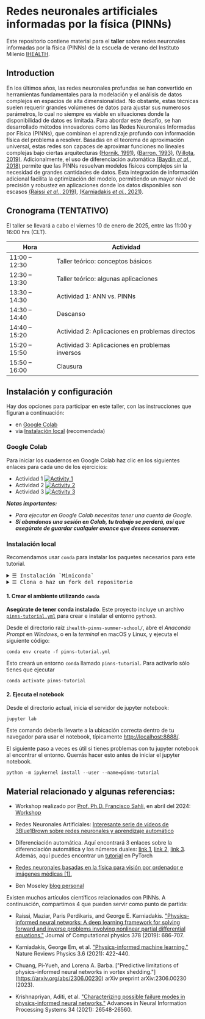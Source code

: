 # Redes neuronales artificiales informadas por la física​ (PINNs)

Este repositorio contiene material para el **taller** sobre redes neuronales informadas por la física (PINNs) de la escuela de verano del Instituto Milenio [IHEALTH](https://i-health.cl/).  

## Introduction

En los últimos años, las redes neuronales profundas se han convertido en herramientas fundamentales para la modelación y el análisis de datos complejos en espacios de alta dimensionalidad. No obstante, estas técnicas suelen requerir grandes volúmenes de datos para ajustar sus numerosos parámetros, lo cual no siempre es viable en situaciones donde la disponibilidad de datos es limitada. Para abordar este desafío, se han desarrollado métodos innovadores como las Redes Neuronales Informadas por Física (PINNs), que combinan el aprendizaje profundo con información física del problema a resolver. Basadas en el teorema de aproximación universal, estas redes son capaces de aproximar funciones no lineales complejas bajo ciertas arquitecturas [(Hornik, 1991)](https://www.sciencedirect.com/science/article/pii/089360809190009T?via%3Dihub), [(Barron, 1993)](https://ieeexplore.ieee.org/document/256500), [(Villota, 2019)](https://investigacion.unirioja.es/documentos/5fbf7e47299952682503c2fa/). Adicionalmente, el uso de diferenciación automática [(Baydin *et al.*, 2018)](https://arxiv.org/abs/1502.05767) permite que las PINNs resuelvan modelos físicos complejos sin la necesidad de grandes cantidades de datos. Esta integración de información adicional facilita la optimización del modelo, permitiendo un mayor nivel de precisión y robustez en aplicaciones donde los datos disponibles son escasos [(Raissi *et al.*, 2019)](https://www.sciencedirect.com/science/article/pii/S0021999118307125), [(Karniadakis *et al.*, 2021)](https://www.nature.com/articles/s42254-021-00314-5).

## Cronograma (TENTATIVO)
El taller se llevará a cabo el viernes 10 de enero de 2025, entre las 11:00 y 16:00 hrs (CLT).


| Hora          | Actividad | 
| ------------- | --------- | 
| 11:00 – 12:30 | Taller teórico: conceptos básicos | 
| 12:30 – 13:30 | Taller teórico: algunas aplicaciones | 
| 13:30 – 14:30 | Actividad 1: ANN vs. PINNs | 
| 14:30 – 14:40 | Descanso | 
| 14:40 – 15:20 | Actividad 2: Aplicaciones en problemas directos |
| 15:20 – 15:50 | Actividad 3: Aplicaciones en problemas inversos |
| 15:50 – 16:00 | Clausura |


## Instalación y configuración
Hay dos opciones para participar en este taller, con las instrucciones que figuran a continuación:

 - en [Google Colab](#google-colab)
 - via [Instalación local](#Instalación-local) (recomendada)

### Google Colab
Para iniciar los cuadernos en Google Colab haz clic en los siguientes enlaces para cada uno de los ejercicios:

* Actividad 1 [![Activity 1](https://colab.research.google.com/assets/colab-badge.svg)](https://colab.research.google.com/github/dortiz5/ihealth-pinns-summer-school/blob/main/notebooks/activity-1.ipynb?authuser=2) 
* Actividad 2 [![Activity 2](https://colab.research.google.com/assets/colab-badge.svg)](https://colab.research.google.com/github/dortiz5/ihealth-pinns-summer-school/blob/main/notebooks/activity-2.ipynb?authuser=2) 
* Actividad 3 [![Activity 3](https://colab.research.google.com/assets/colab-badge.svg)](https://colab.research.google.com/github/dortiz5/ihealth-pinns-summer-school/blob/main/notebooks/activity-3.ipynb?authuser=2) 

_**Notas importantes:**_
* _Para ejecutar en Google Colab necesitas tener una cuenta de Google._
* _**Si abandonas una sesión en Colab, tu trabajo se perderá, así que asegúrate de guardar cualquier avance que desees conservar.**_


### Instalación local
Recomendamos usar ``conda`` para instalar los paquetes necesarios para
este tutorial.

<details>
<summary> <samp>&#9776;  Instalación `Miniconda`</samp></summary>
Instalar conda es fácil y funciona en *Windows, macOS y Linux*. Solo tienes que seguir las [instrucciones](https://docs.anaconda.com/free/miniconda/miniconda-install/) en el sitio web. **¡Asegúrate de probar tu instalación!**
</details>


<details>
<summary> <samp>&#9776;  Clona o haz un fork del repositorio</samp></summary>
Dirígete al directorio donde deseas instalar este repositorio en tu sistema y clónalo vía https ejecutando:
 
```
git clone https://github.com/dortiz5/ihealth-pinns-summer-school.git
```

Esto creará un directorio `ihealth-pinns-summer-school/` con el contenido de este repositorio.  

Ten en cuenta que si tienes una cuenta de GitHub y deseas guardar tu trabajo, te recomendamos [hacer un fork del repositorio](https://github.com/dortiz5/ihealth-pinns-summer-school/fork) y clonar tu fork. Esto te permitirá enviar tus cambios y progresos de vuelta a tu fork para futuras referencias.
</details>


#### 1. Crear el ambiente utilizando `conda`
**Asegúrate de tener conda instalado**. Este proyecto incluye un archivo [`pinns-tutorial.yml`](pinns-tutorial.yml) para crear e instalar el entorno `python3`.

Desde el directorio raíz `ihealth-pinns-summer-school/`, abre el *Anaconda Prompt* en _Windows_, o en la *terminal* en macOS y Linux, y ejecuta el siguiente código:

```console
conda env create -f pinns-tutorial.yml
```

Esto creará un entorno `conda` llamado `pinns-tutorial`. Para activarlo sólo tienes que ejecutar

```console
conda activate pinns-tutorial
```

#### 2. Ejecuta el notebook

Desde el directorio actual, inicia el servidor de jupyter notebook:
```
jupyter lab
```

Este comando debería llevarte a la ubicación correcta dentro de tu navegador para usar el notebook, típicamente [http://localhost:8888/](http://localhost:8888/).

El siguiente paso a veces es útil si tienes problemas con tu jupyter notebook al encontrar el entorno. Querrás hacer esto antes de iniciar el jupyter notebook.

```
python -m ipykernel install --user --name=pinns-tutorial
```


## Material relacionado y algunas referencias:

- Workshop realizado por [Prof. Ph.D. Francisco Sahli](https://fsahli.github.io/), en abril del 2024: [Workshop](https://fsahli.github.io/PINN-notes/)

- Redes Neuronales Artificiales: [Interesante serie de vídeos de 3Blue1Brown sobre redes neuronales y aprendizaje automático](https://www.3blue1brown.com/topics/neural-networks)

- Diferenciación automática. Aquí encontrará 3 enlaces sobre la diferenciación automática y los números duales: [link 1](https://thenumb.at/Autodiff/), [link 2](https://blog.demofox.org/2014/12/30/dual-numbers-automatic-differentiation/), [link 3](https://en.wikipedia.org/wiki/Dual_number). Además, aquí puedes encontrar un  [tutorial](https://pytorch.org/tutorials/beginner/blitz/autograd_tutorial.html#a-gentle-introduction-to-torch-autograd) en PyTorch

- [Redes neuronales basadas en la física para visión por ordenador e imágenes médicas [1].](https://collab.dvb.bayern/display/TUMdlma/Physics+Informed+Neural+Network+for+Computer+Vision+and+Medical+Imaging)

- Ben Moseley [blog personal](https://benmoseley.blog/)


Existen muchos artículos científicos relacionados con PINNs. A continuación,
compartimos 4 que pueden servir como punto de partida:

- Raissi, Maziar, Paris Perdikaris, and George E. Karniadakis.
  ["Physics-informed neural networks: A deep learning framework for solving
  forward and inverse problems involving nonlinear partial differential
  equations."](https://www.sciencedirect.com/science/article/pii/S0021999118307125)
  Journal of Computational physics 378 (2019): 686-707.

- Karniadakis, George Em, et al.
  ["Physics-informed machine learning."](https://doi.org/10.1038/s42254-021-00314-5)
  Nature Reviews Physics 3.6 (2021): 422-440.

- Chuang, Pi-Yueh, and Lorena A. Barba.
  ["Predictive limitations of physics-informed neural networks in vortex shedding."]
  (https://arxiv.org/abs/2306.00230) arXiv preprint arXiv:2306.00230 (2023).

- Krishnapriyan, Aditi, et al. ["Characterizing possible failure modes
  in physics-informed neural networks."](https://arxiv.org/abs/2109.01050)
  Advances in Neural Information Processing Systems 34 (2021): 26548-26560.

